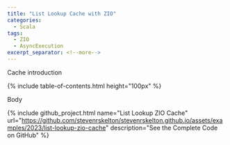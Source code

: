 ```yaml
---
title: "List Lookup Cache with ZIO"
categories:
  - Scala
tags:
  - ZIO
  - AsyncExecution
excerpt_separator: <!--more-->
---
```


Cache introduction<!--more-->

{% include table-of-contents.html height="100px" %}

Body 

{%
include github_project.html
name="List Lookup ZIO Cache"
url="https://github.com/stevenrskelton/stevenrskelton.github.io/assets/examples/2023/list-lookup-zio-cache"
description="See the Complete Code on GitHub"
%}